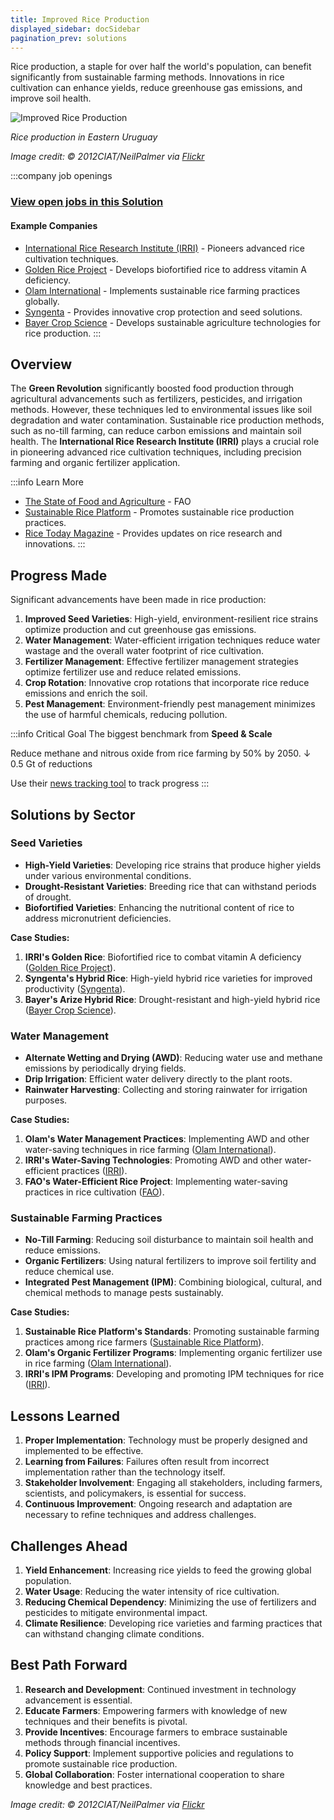 ```yaml
---
title: Improved Rice Production
displayed_sidebar: docSidebar
pagination_prev: solutions
---
```


Rice production, a staple for over half the world's population, can benefit significantly from sustainable farming methods. Innovations in rice cultivation can enhance yields, reduce greenhouse gas emissions, and improve soil health.

![Improved Rice Production](../static/img/improved-rice-production.jpg)

*Rice production in Eastern Uruguay*

*Image credit: © 2012CIAT/NeilPalmer via [Flickr](https://www.flickr.com/photos/ciat/6809968788)*

:::company job openings
### [View open jobs in this Solution](https://climatebase.org/jobs?l=&q=&drawdown_solutions=Improved+Rice+Production)
#### Example Companies
- [International Rice Research Institute (IRRI)](https://www.irri.org) - Pioneers advanced rice cultivation techniques.
- [Golden Rice Project](https://www.goldenrice.org) - Develops biofortified rice to address vitamin A deficiency.
- [Olam International](https://www.olamgroup.com) - Implements sustainable rice farming practices globally.
- [Syngenta](https://www.syngenta.com) - Provides innovative crop protection and seed solutions.
- [Bayer Crop Science](https://www.cropscience.bayer.com) - Develops sustainable agriculture technologies for rice production.
:::

## Overview

The **Green Revolution** significantly boosted food production through agricultural advancements such as fertilizers, pesticides, and irrigation methods. However, these techniques led to environmental issues like soil degradation and water contamination. Sustainable rice production methods, such as no-till farming, can reduce carbon emissions and maintain soil health. The **International Rice Research Institute (IRRI)** plays a crucial role in pioneering advanced rice cultivation techniques, including precision farming and organic fertilizer application.

:::info Learn More
- [The State of Food and Agriculture](http://www.fao.org/publications/sofa/2021/en/) - FAO
- [Sustainable Rice Platform](https://www.sustainablerice.org) - Promotes sustainable rice production practices.
- [Rice Today Magazine](http://ricetoday.irri.org) - Provides updates on rice research and innovations.
:::

## Progress Made

Significant advancements have been made in rice production:

1. **Improved Seed Varieties**: High-yield, environment-resilient rice strains optimize production and cut greenhouse gas emissions.
2. **Water Management**: Water-efficient irrigation techniques reduce water wastage and the overall water footprint of rice cultivation.
3. **Fertilizer Management**: Effective fertilizer management strategies optimize fertilizer use and reduce related emissions.
4. **Crop Rotation**: Innovative crop rotations that incorporate rice reduce emissions and enrich the soil.
5. **Pest Management**: Environment-friendly pest management minimizes the use of harmful chemicals, reducing pollution.

:::info Critical Goal
The biggest benchmark from **Speed & Scale**

Reduce methane and nitrous oxide from rice farming by 50% by 2050.
↓ 0.5 Gt of reductions

Use their [news tracking tool](https://speedandscale.com/okrs/3-0-fix-food/3-4-rice/) to track progress
:::
## Solutions by Sector

### Seed Varieties
- **High-Yield Varieties**: Developing rice strains that produce higher yields under various environmental conditions.
- **Drought-Resistant Varieties**: Breeding rice that can withstand periods of drought.
- **Biofortified Varieties**: Enhancing the nutritional content of rice to address micronutrient deficiencies.

**Case Studies:**
1. **IRRI's Golden Rice**: Biofortified rice to combat vitamin A deficiency ([Golden Rice Project](https://www.goldenrice.org)).
2. **Syngenta's Hybrid Rice**: High-yield hybrid rice varieties for improved productivity ([Syngenta](https://www.syngenta.com)).
3. **Bayer's Arize Hybrid Rice**: Drought-resistant and high-yield hybrid rice ([Bayer Crop Science](https://www.cropscience.bayer.com)).

### Water Management
- **Alternate Wetting and Drying (AWD)**: Reducing water use and methane emissions by periodically drying fields.
- **Drip Irrigation**: Efficient water delivery directly to the plant roots.
- **Rainwater Harvesting**: Collecting and storing rainwater for irrigation purposes.

**Case Studies:**
1. **Olam's Water Management Practices**: Implementing AWD and other water-saving techniques in rice farming ([Olam International](https://www.olamgroup.com)).
2. **IRRI's Water-Saving Technologies**: Promoting AWD and other water-efficient practices ([IRRI](https://www.irri.org)).
3. **FAO's Water-Efficient Rice Project**: Implementing water-saving practices in rice cultivation ([FAO](http://www.fao.org)).

### Sustainable Farming Practices
- **No-Till Farming**: Reducing soil disturbance to maintain soil health and reduce emissions.
- **Organic Fertilizers**: Using natural fertilizers to improve soil fertility and reduce chemical use.
- **Integrated Pest Management (IPM)**: Combining biological, cultural, and chemical methods to manage pests sustainably.

**Case Studies:**
1. **Sustainable Rice Platform's Standards**: Promoting sustainable farming practices among rice farmers ([Sustainable Rice Platform](https://www.sustainablerice.org)).
2. **Olam's Organic Fertilizer Programs**: Implementing organic fertilizer use in rice farming ([Olam International](https://www.olamgroup.com)).
3. **IRRI's IPM Programs**: Developing and promoting IPM techniques for rice ([IRRI](https://www.irri.org)).

## Lessons Learned

1. **Proper Implementation**: Technology must be properly designed and implemented to be effective.
2. **Learning from Failures**: Failures often result from incorrect implementation rather than the technology itself.
3. **Stakeholder Involvement**: Engaging all stakeholders, including farmers, scientists, and policymakers, is essential for success.
4. **Continuous Improvement**: Ongoing research and adaptation are necessary to refine techniques and address challenges.

## Challenges Ahead

1. **Yield Enhancement**: Increasing rice yields to feed the growing global population.
2. **Water Usage**: Reducing the water intensity of rice cultivation.
3. **Reducing Chemical Dependency**: Minimizing the use of fertilizers and pesticides to mitigate environmental impact.
4. **Climate Resilience**: Developing rice varieties and farming practices that can withstand changing climate conditions.

## Best Path Forward

1. **Research and Development**: Continued investment in technology advancement is essential.
2. **Educate Farmers**: Empowering farmers with knowledge of new techniques and their benefits is pivotal.
3. **Provide Incentives**: Encourage farmers to embrace sustainable methods through financial incentives.
4. **Policy Support**: Implement supportive policies and regulations to promote sustainable rice production.
5. **Global Collaboration**: Foster international cooperation to share knowledge and best practices.

*Image credit: © 2012CIAT/NeilPalmer via [Flickr](https://www.flickr.com/photos/ciat/6809968788)*

